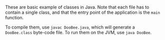 These are basic example of classes in Java. Note that each file has to contain a single class, and that the entry point
of the application is the `main` function.

To compile them, use `javac DooBee.java`, which will generate a `DooBee.class` byte-code file.
To run them on the JVM, use `java DooBee`.
